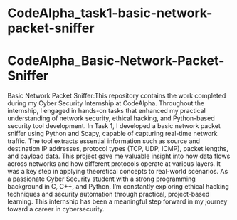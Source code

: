 # CodeAlpha_task1-basic-network-packet-sniffer
# CodeAlpha_Basic-Network-Packet-Sniffer
Basic Network Packet Sniffer:This repository contains the work completed during my Cyber Security Internship at CodeAlpha. Throughout the internship, I engaged in hands-on tasks that enhanced my practical understanding of network security, ethical hacking, and Python-based security tool development. In Task 1, I developed a basic network packet sniffer using Python and Scapy, capable of capturing real-time network traffic. The tool extracts essential information such as source and destination IP addresses, protocol types (TCP, UDP, ICMP), packet lengths, and payload data. This project gave me valuable insight into how data flows across networks and how different protocols operate at various layers. It was a key step in applying theoretical concepts to real-world scenarios. As a passionate Cyber Security student with a strong programming background in C, C++, and Python, I’m constantly exploring ethical hacking techniques and security automation through practical, project-based learning. This internship has been a meaningful step forward in my journey toward a career in cybersecurity.
